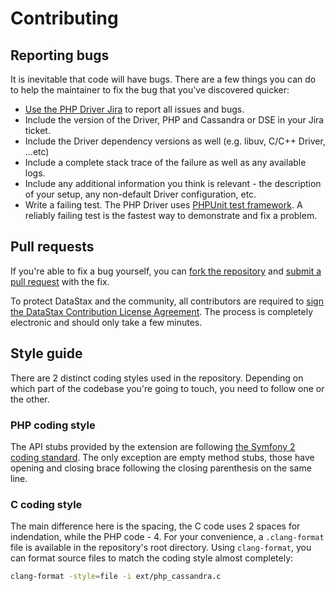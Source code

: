 # Contributing

## Reporting bugs

It is inevitable that code will have bugs. There are a few things you can do to
help the maintainer to fix the bug that you've discovered quicker:

* [Use the PHP Driver Jira](https://datastax-oss.atlassian.net/projects/PHP) to report all issues and bugs.
* Include the version of the Driver, PHP and Cassandra or DSE in your Jira ticket.
 * Include the Driver dependency versions as well (e.g. libuv, C/C++ Driver, ...etc)
* Include a complete stack trace of the failure as well as any available logs.
* Include any additional information you think is relevant - the description of
  your setup, any non-default Driver configuration, etc.
* Write a failing test. The PHP Driver uses [PHPUnit test framework](https://phpunit.de/). A reliably
  failing test is the fastest way to demonstrate and fix a problem.

## Pull requests

If you're able to fix a bug yourself, you can [fork the repository](https://help.github.com/articles/fork-a-repo/) and [submit a pull request](https://help.github.com/articles/using-pull-requests/) with the fix.

To protect DataStax and the community, all contributors are required to [sign the DataStax Contribution License Agreement](http://cla.datastax.com/). The process is completely electronic and should only take a few minutes.

## Style guide

There are 2 distinct coding styles used in the repository. Depending on which part of the codebase you're going to touch, you need to follow one or the other.

### PHP coding style

The API stubs provided by the extension are following [the Symfony 2 coding standard](http://symfony.com/doc/current/contributing/code/standards.html). The only exception are empty method stubs, those have opening and closing brace following the closing parenthesis on the same line.

### C coding style

The main difference here is the spacing, the C code uses 2 spaces for indendation, while the PHP code - 4. For your convenience, a `.clang-format` file is available in the repository's root directory. Using `clang-format`, you can format source files to match the coding style almost completely:

```bash
clang-format -style=file -i ext/php_cassandra.c
```
